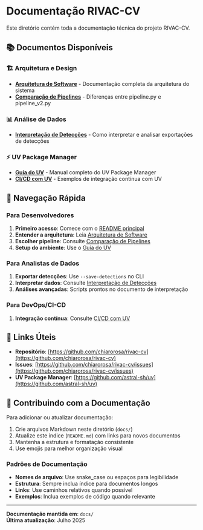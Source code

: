 # Documentação RIVAC-CV

Este diretório contém toda a documentação técnica do projeto RIVAC-CV.

## 📚 Documentos Disponíveis

### 🏗️ Arquitetura e Design

- **[Arquitetura de Software](software_architecture.md)** - Documentação completa da arquitetura do sistema
- **[Comparação de Pipelines](pipeline_comparison.md)** - Diferenças entre pipeline.py e pipeline_v2.py

### 📊 Análise de Dados

- **[Interpretação de Detecções](detection_analysis_guide.md)** - Como interpretar e analisar exportações de detecções

### ⚡ UV Package Manager

- **[Guia do UV](uv_guide.md)** - Manual completo do UV Package Manager
- **[CI/CD com UV](ci_cd_uv_examples.md)** - Exemplos de integração contínua com UV

## 🎯 Navegação Rápida

### Para Desenvolvedores

1. **Primeiro acesso**: Comece com o [README principal](../README.md)
2. **Entender a arquitetura**: Leia [Arquitetura de Software](software_architecture.md)
3. **Escolher pipeline**: Consulte [Comparação de Pipelines](pipeline_comparison.md)
4. **Setup do ambiente**: Use o [Guia do UV](uv_guide.md)

### Para Analistas de Dados

1. **Exportar detecções**: Use `--save-detections` no CLI
2. **Interpretar dados**: Consulte [Interpretação de Detecções](detection_analysis_guide.md)
3. **Análises avançadas**: Scripts prontos no documento de interpretação

### Para DevOps/CI-CD

1. **Integração contínua**: Consulte [CI/CD com UV](ci_cd_uv_examples.md)

## 🔗 Links Úteis

- **Repositório**: [https://github.com/chiarorosa/rivac-cv](https://github.com/chiarorosa/rivac-cv)
- **Issues**: [https://github.com/chiarorosa/rivac-cv/issues](https://github.com/chiarorosa/rivac-cv/issues)
- **UV Package Manager**: [https://github.com/astral-sh/uv](https://github.com/astral-sh/uv)

## 📝 Contribuindo com a Documentação

Para adicionar ou atualizar documentação:

1. Crie arquivos Markdown neste diretório (`docs/`)
2. Atualize este índice (`README.md`) com links para novos documentos
3. Mantenha a estrutura e formatação consistente
4. Use emojis para melhor organização visual

### Padrões de Documentação

- **Nomes de arquivo**: Use snake_case ou espaços para legibilidade
- **Estrutura**: Sempre inclua índice para documentos longos
- **Links**: Use caminhos relativos quando possível
- **Exemplos**: Inclua exemplos de código quando relevante

---

**Documentação mantida em**: `docs/`  
**Última atualização**: Julho 2025
